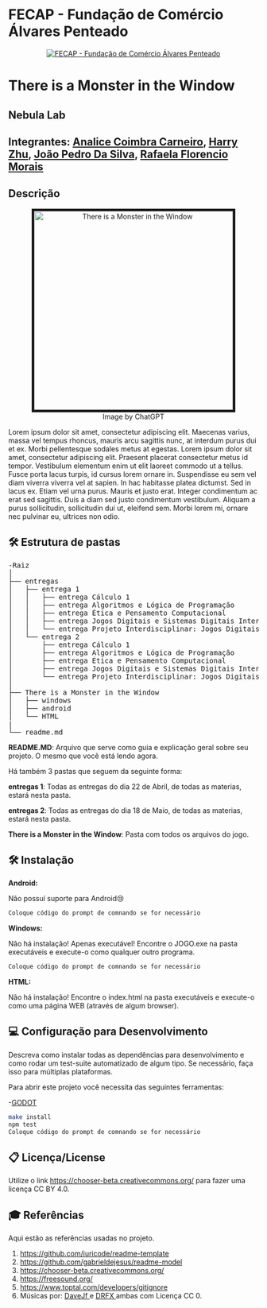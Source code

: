 # FECAP - Fundação de Comércio Álvares Penteado

<p align="center">
<a href= "https://www.fecap.br/"><img src="https://encrypted-tbn0.gstatic.com/images?q=tbn:ANd9GcRhZPrRa89Kma0ZZogxm0pi-tCn_TLKeHGVxywp-LXAFGR3B1DPouAJYHgKZGV0XTEf4AE&usqp=CAU" alt="FECAP - Fundação de Comércio Álvares Penteado" border="0"></a>
</p>

# There is a Monster in the Window

## Nebula Lab

## Integrantes: <a href="https://www.linkedin.com/in/victorbarq/">Analice Coimbra Carneiro</a>, <a href="https://www.linkedin.com/in/victorbarq/">Harry Zhu</a>, <a href="https://www.linkedin.com/in/victorbarq/">João Pedro Da Silva</a>, <a href="https://www.linkedin.com/in/victorbarq/">Rafaela Florencio Morais</a>

## Descrição

<p align="center">
  <img src="https://sdmntprwestus.oaiusercontent.com/files/00000000-f048-5230-8294-f522196507cf/raw?se=2025-04-17T16%3A00%3A27Z&sp=r&sv=2024-08-04&sr=b&scid=61b95047-58a0-51ff-bb0c-7361ac559263&skoid=0abefe37-d2bd-4fcb-bc88-32bccbef6f7d&sktid=a48cca56-e6da-484e-a814-9c849652bcb3&skt=2025-04-16T21%3A44%3A46Z&ske=2025-04-17T21%3A44%3A46Z&sks=b&skv=2024-08-04&sig=J6CfBvcs25a4mSVu%2B63FGL6P%2Bpyj46zFgz4TWa%2BCjZQ%3D" 
       alt="There is a Monster in the Window" 
       border="5" 
       width="400">
  <br>
  Image by ChatGPT
</p>



Lorem ipsum dolor sit amet, consectetur adipiscing elit. Maecenas varius, massa vel tempus rhoncus, mauris arcu sagittis nunc, at interdum purus dui et ex. Morbi pellentesque sodales metus at egestas. Lorem ipsum dolor sit amet, consectetur adipiscing elit. Praesent placerat consectetur metus id tempor. Vestibulum elementum enim ut elit laoreet commodo ut a tellus. Fusce porta lacus turpis, id cursus lorem ornare in. Suspendisse eu sem vel diam viverra viverra vel at sapien. In hac habitasse platea dictumst. Sed in lacus ex. Etiam vel urna purus. Mauris et justo erat. Integer condimentum ac erat sed sagittis. Duis a diam sed justo condimentum vestibulum. Aliquam a purus sollicitudin, sollicitudin dui ut, eleifend sem. Morbi lorem mi, ornare nec pulvinar eu, ultrices non odio.

## 🛠 Estrutura de pastas

<pre>
-Raiz
│
├── entregas
│   ├── entrega 1
│   │   ├── entrega Cálculo 1
│   │   ├── entrega Algoritmos e Lógica de Programação
│   │   ├── entrega Ética e Pensamento Computacional
│   │   ├── entrega Jogos Digitais e Sistemas Digitais Interativos
│   │   └── entrega Projeto Interdisciplinar: Jogos Digitais
│   └── entrega 2
│       ├── entrega Cálculo 1
│       ├── entrega Algoritmos e Lógica de Programação
│       ├── entrega Ética e Pensamento Computacional
│       ├── entrega Jogos Digitais e Sistemas Digitais Interativos
│       └── entrega Projeto Interdisciplinar: Jogos Digitais
│
├── There is a Monster in the Window
│   ├── windows
│   ├── android
│   └── HTML
|
└── readme.md
</pre>



<b>README.MD</b>: Arquivo que serve como guia e explicação geral sobre seu projeto. O mesmo que você está lendo agora.

Há também 3 pastas que seguem da seguinte forma:

<b>entregas 1</b>: Todas as entregas do dia 22 de Abril, de todas as materias, estará nesta pasta.

<b>entregas 2</b>: Todas as entregas do dia 18 de Maio, de todas as materias, estará nesta pasta.

<b>There is a Monster in the Window</b>: Pasta com todos os arquivos do jogo.

## 🛠 Instalação

<b>Android:</b>

Não possuí suporte para Android😢


```sh
Coloque código do prompt de comnando se for necessário
```

<b>Windows:</b>

Não há instalação! Apenas executável!
Encontre o JOGO.exe na pasta executáveis e execute-o como qualquer outro programa.

```sh
Coloque código do prompt de comnando se for necessário
```

<b>HTML:</b>

Não há instalação!
Encontre o index.html na pasta executáveis e execute-o como uma página WEB (através de algum browser).

## 💻 Configuração para Desenvolvimento

Descreva como instalar todas as dependências para desenvolvimento e como rodar um test-suite automatizado de algum tipo. Se necessário, faça isso para múltiplas plataformas.

Para abrir este projeto você necessita das seguintes ferramentas:

-<a href="https://godotengine.org/download">GODOT</a>

```sh
make install
npm test
Coloque código do prompt de comnando se for necessário
```

## 📋 Licença/License
Utilize o link <https://chooser-beta.creativecommons.org/> para fazer uma licença CC BY 4.0.

## 🎓 Referências

Aqui estão as referências usadas no projeto.

1. <https://github.com/iuricode/readme-template>
2. <https://github.com/gabrieldejesus/readme-model>
3. <https://chooser-beta.creativecommons.org/>
4. <https://freesound.org/>
5. <https://www.toptal.com/developers/gitignore>
6. Músicas por: <a href="https://freesound.org/people/DaveJf/sounds/616544/"> DaveJf </a> e <a href="https://freesound.org/people/DRFX/sounds/338986/"> DRFX </a> ambas com Licença CC 0.
